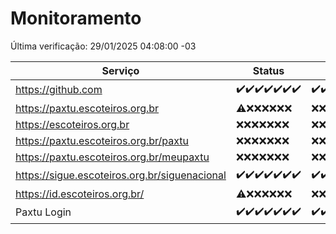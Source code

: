# Monitoramento

Última verificação: 29/01/2025 04:08:00 -03

|Serviço|Status|Últimas 24h|
|---|---|---|
|https://github.com|<span title="2025-01-22: OK=23">✔️</span><span title="2025-01-23: OK=23">✔️</span><span title="2025-01-24: OK=23">✔️</span><span title="2025-01-25: OK=23">✔️</span><span title="2025-01-26: OK=23">✔️</span><span title="2025-01-27: OK=23">✔️</span><span title="2025-01-28: OK=6">✔️</span>|<span title="28/01/2025 04:08:00 -03 : 200">✔️</span><span title="28/01/2025 05:11:00 -03 : 200">✔️</span><span title="28/01/2025 06:08:00 -03 : 200">✔️</span><span title="28/01/2025 07:08:00 -03 : 200">✔️</span><span title="28/01/2025 08:06:00 -03 : 200">✔️</span><span title="28/01/2025 09:15:00 -03 : 200">✔️</span><span title="28/01/2025 10:14:00 -03 : 200">✔️</span><span title="28/01/2025 11:08:00 -03 : 200">✔️</span><span title="28/01/2025 12:08:00 -03 : 200">✔️</span><span title="28/01/2025 13:09:00 -03 : 200">✔️</span><span title="28/01/2025 14:06:00 -03 : 200">✔️</span><span title="28/01/2025 15:11:00 -03 : 200">✔️</span><span title="28/01/2025 16:06:00 -03 : 200">✔️</span><span title="28/01/2025 17:08:00 -03 : 200">✔️</span><span title="28/01/2025 18:07:00 -03 : 200">✔️</span><span title="28/01/2025 19:07:00 -03 : 200">✔️</span><span title="28/01/2025 20:07:00 -03 : 200">✔️</span><span title="28/01/2025 21:39:00 -03 : 200">✔️</span><span title="28/01/2025 23:06:00 -03 : 200">✔️</span><span title="29/01/2025 00:10:00 -03 : 200">✔️</span><span title="29/01/2025 01:10:00 -03 : 200">✔️</span><span title="29/01/2025 02:08:00 -03 : 200">✔️</span><span title="29/01/2025 03:11:00 -03 : 200">✔️</span><span title="29/01/2025 04:08:00 -03 : 200">✔️</span>|
|https://paxtu.escoteiros.org.br|<span title="2025-01-22: OK=1, Falhas=22">⚠️</span><span title="2025-01-23: Falhas=23">❌</span><span title="2025-01-24: Falhas=23">❌</span><span title="2025-01-25: Falhas=23">❌</span><span title="2025-01-26: Falhas=23">❌</span><span title="2025-01-27: Falhas=23">❌</span><span title="2025-01-28: Falhas=6">❌</span>|<span title="28/01/2025 04:08:00 -03 : 403">❌</span><span title="28/01/2025 05:11:00 -03 : 403">❌</span><span title="28/01/2025 06:08:00 -03 : 403">❌</span><span title="28/01/2025 07:08:00 -03 : 403">❌</span><span title="28/01/2025 08:06:00 -03 : 403">❌</span><span title="28/01/2025 09:15:00 -03 : 403">❌</span><span title="28/01/2025 10:14:00 -03 : 403">❌</span><span title="28/01/2025 11:08:00 -03 : 403">❌</span><span title="28/01/2025 12:08:00 -03 : 403">❌</span><span title="28/01/2025 13:09:00 -03 : 403">❌</span><span title="28/01/2025 14:06:00 -03 : 403">❌</span><span title="28/01/2025 15:11:00 -03 : 403">❌</span><span title="28/01/2025 16:06:00 -03 : 403">❌</span><span title="28/01/2025 17:08:00 -03 : 403">❌</span><span title="28/01/2025 18:07:00 -03 : 403">❌</span><span title="28/01/2025 19:07:00 -03 : 403">❌</span><span title="28/01/2025 20:07:00 -03 : 403">❌</span><span title="28/01/2025 21:39:00 -03 : 403">❌</span><span title="28/01/2025 23:06:00 -03 : 403">❌</span><span title="29/01/2025 00:10:00 -03 : 403">❌</span><span title="29/01/2025 01:10:00 -03 : 403">❌</span><span title="29/01/2025 02:08:00 -03 : 403">❌</span><span title="29/01/2025 03:11:00 -03 : 403">❌</span><span title="29/01/2025 04:08:00 -03 : 403">❌</span>|
|https://escoteiros.org.br|<span title="2025-01-22: Falhas=23">❌</span><span title="2025-01-23: Falhas=23">❌</span><span title="2025-01-24: Falhas=23">❌</span><span title="2025-01-25: Falhas=23">❌</span><span title="2025-01-26: Falhas=23">❌</span><span title="2025-01-27: Falhas=23">❌</span><span title="2025-01-28: Falhas=6">❌</span>|<span title="28/01/2025 04:08:00 -03 : 403">❌</span><span title="28/01/2025 05:11:00 -03 : 403">❌</span><span title="28/01/2025 06:08:00 -03 : 403">❌</span><span title="28/01/2025 07:08:00 -03 : 403">❌</span><span title="28/01/2025 08:06:00 -03 : 403">❌</span><span title="28/01/2025 09:15:00 -03 : 403">❌</span><span title="28/01/2025 10:14:00 -03 : 403">❌</span><span title="28/01/2025 11:08:00 -03 : 403">❌</span><span title="28/01/2025 12:09:00 -03 : 403">❌</span><span title="28/01/2025 13:09:00 -03 : 403">❌</span><span title="28/01/2025 14:06:00 -03 : 403">❌</span><span title="28/01/2025 15:11:00 -03 : 403">❌</span><span title="28/01/2025 16:06:00 -03 : 403">❌</span><span title="28/01/2025 17:08:00 -03 : 403">❌</span><span title="28/01/2025 18:07:00 -03 : 403">❌</span><span title="28/01/2025 19:07:00 -03 : 403">❌</span><span title="28/01/2025 20:07:00 -03 : 403">❌</span><span title="28/01/2025 21:39:00 -03 : 403">❌</span><span title="28/01/2025 23:06:00 -03 : 403">❌</span><span title="29/01/2025 00:10:00 -03 : 403">❌</span><span title="29/01/2025 01:10:00 -03 : 403">❌</span><span title="29/01/2025 02:08:00 -03 : 403">❌</span><span title="29/01/2025 03:11:00 -03 : 403">❌</span><span title="29/01/2025 04:08:00 -03 : 403">❌</span>|
|https://paxtu.escoteiros.org.br/paxtu|<span title="2025-01-22: Falhas=23">❌</span><span title="2025-01-23: Falhas=23">❌</span><span title="2025-01-24: Falhas=23">❌</span><span title="2025-01-25: Falhas=23">❌</span><span title="2025-01-26: Falhas=23">❌</span><span title="2025-01-27: Falhas=23">❌</span><span title="2025-01-28: Falhas=6">❌</span>|<span title="28/01/2025 04:08:00 -03 : 403">❌</span><span title="28/01/2025 05:11:00 -03 : 403">❌</span><span title="28/01/2025 06:08:00 -03 : 403">❌</span><span title="28/01/2025 07:08:00 -03 : 403">❌</span><span title="28/01/2025 08:06:00 -03 : 403">❌</span><span title="28/01/2025 09:15:00 -03 : 403">❌</span><span title="28/01/2025 10:14:00 -03 : 403">❌</span><span title="28/01/2025 11:08:00 -03 : 403">❌</span><span title="28/01/2025 12:09:00 -03 : 403">❌</span><span title="28/01/2025 13:09:00 -03 : 403">❌</span><span title="28/01/2025 14:06:00 -03 : 403">❌</span><span title="28/01/2025 15:11:00 -03 : 403">❌</span><span title="28/01/2025 16:06:00 -03 : 403">❌</span><span title="28/01/2025 17:08:00 -03 : 403">❌</span><span title="28/01/2025 18:07:00 -03 : 403">❌</span><span title="28/01/2025 19:07:00 -03 : 403">❌</span><span title="28/01/2025 20:07:00 -03 : 403">❌</span><span title="28/01/2025 21:39:00 -03 : 403">❌</span><span title="28/01/2025 23:06:00 -03 : 403">❌</span><span title="29/01/2025 00:10:00 -03 : 403">❌</span><span title="29/01/2025 01:10:00 -03 : 403">❌</span><span title="29/01/2025 02:08:00 -03 : 403">❌</span><span title="29/01/2025 03:11:00 -03 : 403">❌</span><span title="29/01/2025 04:08:00 -03 : 403">❌</span>|
|https://paxtu.escoteiros.org.br/meupaxtu|<span title="2025-01-22: Falhas=23">❌</span><span title="2025-01-23: Falhas=23">❌</span><span title="2025-01-24: Falhas=23">❌</span><span title="2025-01-25: Falhas=23">❌</span><span title="2025-01-26: Falhas=23">❌</span><span title="2025-01-27: Falhas=23">❌</span><span title="2025-01-28: Falhas=6">❌</span>|<span title="28/01/2025 04:08:00 -03 : 403">❌</span><span title="28/01/2025 05:11:00 -03 : 403">❌</span><span title="28/01/2025 06:08:00 -03 : 403">❌</span><span title="28/01/2025 07:08:00 -03 : 403">❌</span><span title="28/01/2025 08:06:00 -03 : 403">❌</span><span title="28/01/2025 09:15:00 -03 : 403">❌</span><span title="28/01/2025 10:14:00 -03 : 403">❌</span><span title="28/01/2025 11:08:00 -03 : 403">❌</span><span title="28/01/2025 12:09:00 -03 : 403">❌</span><span title="28/01/2025 13:09:00 -03 : 403">❌</span><span title="28/01/2025 14:06:00 -03 : 403">❌</span><span title="28/01/2025 15:11:00 -03 : 403">❌</span><span title="28/01/2025 16:06:00 -03 : 403">❌</span><span title="28/01/2025 17:08:00 -03 : 403">❌</span><span title="28/01/2025 18:07:00 -03 : 403">❌</span><span title="28/01/2025 19:07:00 -03 : 403">❌</span><span title="28/01/2025 20:07:00 -03 : 403">❌</span><span title="28/01/2025 21:39:00 -03 : 403">❌</span><span title="28/01/2025 23:06:00 -03 : 403">❌</span><span title="29/01/2025 00:10:00 -03 : 403">❌</span><span title="29/01/2025 01:10:00 -03 : 403">❌</span><span title="29/01/2025 02:08:00 -03 : 403">❌</span><span title="29/01/2025 03:11:00 -03 : 403">❌</span><span title="29/01/2025 04:08:00 -03 : 403">❌</span>|
|https://sigue.escoteiros.org.br/siguenacional|<span title="2025-01-22: OK=23">✔️</span><span title="2025-01-23: OK=23">✔️</span><span title="2025-01-24: OK=23">✔️</span><span title="2025-01-25: OK=23">✔️</span><span title="2025-01-26: OK=23">✔️</span><span title="2025-01-27: OK=23">✔️</span><span title="2025-01-28: OK=6">✔️</span>|<span title="28/01/2025 04:08:00 -03 : 200">✔️</span><span title="28/01/2025 05:11:00 -03 : 200">✔️</span><span title="28/01/2025 06:08:00 -03 : 200">✔️</span><span title="28/01/2025 07:08:00 -03 : 200">✔️</span><span title="28/01/2025 08:06:00 -03 : 200">✔️</span><span title="28/01/2025 09:15:00 -03 : 200">✔️</span><span title="28/01/2025 10:14:00 -03 : 200">✔️</span><span title="28/01/2025 11:08:00 -03 : 200">✔️</span><span title="28/01/2025 12:09:00 -03 : 200">✔️</span><span title="28/01/2025 13:09:00 -03 : 200">✔️</span><span title="28/01/2025 14:06:00 -03 : 200">✔️</span><span title="28/01/2025 15:11:00 -03 : 200">✔️</span><span title="28/01/2025 16:06:00 -03 : 200">✔️</span><span title="28/01/2025 17:08:00 -03 : 200">✔️</span><span title="28/01/2025 18:07:00 -03 : 200">✔️</span><span title="28/01/2025 19:07:00 -03 : 200">✔️</span><span title="28/01/2025 20:07:00 -03 : 200">✔️</span><span title="28/01/2025 21:39:00 -03 : 200">✔️</span><span title="28/01/2025 23:06:00 -03 : 200">✔️</span><span title="29/01/2025 00:10:00 -03 : 200">✔️</span><span title="29/01/2025 01:10:00 -03 : 200">✔️</span><span title="29/01/2025 02:08:00 -03 : 200">✔️</span><span title="29/01/2025 03:11:00 -03 : 200">✔️</span><span title="29/01/2025 04:08:00 -03 : 200">✔️</span>|
|https://id.escoteiros.org.br/|<span title="2025-01-22: OK=2, Falhas=21">⚠️</span><span title="2025-01-23: Falhas=23">❌</span><span title="2025-01-24: Falhas=23">❌</span><span title="2025-01-25: Falhas=23">❌</span><span title="2025-01-26: Falhas=23">❌</span><span title="2025-01-27: Falhas=23">❌</span><span title="2025-01-28: Falhas=6">❌</span>|<span title="28/01/2025 04:08:00 -03 : 403">❌</span><span title="28/01/2025 05:11:00 -03 : 403">❌</span><span title="28/01/2025 06:08:00 -03 : 403">❌</span><span title="28/01/2025 07:08:00 -03 : 403">❌</span><span title="28/01/2025 08:07:00 -03 : 403">❌</span><span title="28/01/2025 09:15:00 -03 : 403">❌</span><span title="28/01/2025 10:14:00 -03 : 403">❌</span><span title="28/01/2025 11:08:00 -03 : 403">❌</span><span title="28/01/2025 12:09:00 -03 : 403">❌</span><span title="28/01/2025 13:09:00 -03 : 403">❌</span><span title="28/01/2025 14:06:00 -03 : 403">❌</span><span title="28/01/2025 15:11:00 -03 : 403">❌</span><span title="28/01/2025 16:06:00 -03 : 403">❌</span><span title="28/01/2025 17:08:00 -03 : 403">❌</span><span title="28/01/2025 18:07:00 -03 : 403">❌</span><span title="28/01/2025 19:07:00 -03 : 403">❌</span><span title="28/01/2025 20:07:00 -03 : 403">❌</span><span title="28/01/2025 21:39:00 -03 : 403">❌</span><span title="28/01/2025 23:06:00 -03 : 403">❌</span><span title="29/01/2025 00:10:00 -03 : 403">❌</span><span title="29/01/2025 01:10:00 -03 : 403">❌</span><span title="29/01/2025 02:08:00 -03 : 403">❌</span><span title="29/01/2025 03:11:00 -03 : 403">❌</span><span title="29/01/2025 04:08:00 -03 : 403">❌</span>|
|Paxtu Login|<span title="2025-01-22: OK=23">✔️</span><span title="2025-01-23: OK=23">✔️</span><span title="2025-01-24: OK=23">✔️</span><span title="2025-01-25: OK=23">✔️</span><span title="2025-01-26: OK=23">✔️</span><span title="2025-01-27: OK=23">✔️</span><span title="2025-01-28: OK=6">✔️</span>|<span title="28/01/2025 04:08:00 -03 : 200">✔️</span><span title="28/01/2025 05:11:00 -03 : 200">✔️</span><span title="28/01/2025 06:08:00 -03 : 200">✔️</span><span title="28/01/2025 07:08:00 -03 : 200">✔️</span><span title="28/01/2025 08:07:00 -03 : 200">✔️</span><span title="28/01/2025 09:15:00 -03 : 200">✔️</span><span title="28/01/2025 10:14:00 -03 : 200">✔️</span><span title="28/01/2025 11:08:00 -03 : 200">✔️</span><span title="28/01/2025 12:09:00 -03 : 200">✔️</span><span title="28/01/2025 13:09:00 -03 : 200">✔️</span><span title="28/01/2025 14:06:00 -03 : 200">✔️</span><span title="28/01/2025 15:11:00 -03 : 200">✔️</span><span title="28/01/2025 16:06:00 -03 : 200">✔️</span><span title="28/01/2025 17:08:00 -03 : 200">✔️</span><span title="28/01/2025 18:07:00 -03 : 200">✔️</span><span title="28/01/2025 19:07:00 -03 : 200">✔️</span><span title="28/01/2025 20:07:00 -03 : 200">✔️</span><span title="28/01/2025 21:39:00 -03 : 200">✔️</span><span title="28/01/2025 23:06:00 -03 : 200">✔️</span><span title="29/01/2025 00:10:00 -03 : 200">✔️</span><span title="29/01/2025 01:10:00 -03 : 200">✔️</span><span title="29/01/2025 02:08:00 -03 : 200">✔️</span><span title="29/01/2025 03:11:00 -03 : 200">✔️</span><span title="29/01/2025 04:08:00 -03 : 200">✔️</span>|
